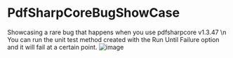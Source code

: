 # PdfSharpCoreBugShowCase
Showcasing a rare bug that happens when you use pdfsharpcore v1.3.47
\n You can run the unit test method created with the Run Until Failure option and it will fail at a certain point.
![image](https://github.com/AhmedDawood97/PdfSharpCoreBugShowCase/assets/91460161/78154c83-32bf-4e26-a0a2-e0a5a9a3be5d)
